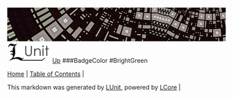 ![](../Content/LUnit-banner-small.png "")
[<img align="right;" src="../Content/LUnit-logo-small.png">](../../README.md)
[Up](BadgeColor.md)
###BadgeColor
#BrightGreen

[Home](../../README.md) | [Table of Contents](../../TableOfContents.md) | 


This markdown was generated by [LUnit](https://github.com/CodeSingularity/LUnit), powered by [LCore](https://github.com/CodeSingularity/LCore) | 

